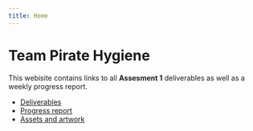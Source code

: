 ```yaml
---
title: Home
---
```

# Team Pirate Hygiene
This webisite contains links to all **Assesment 1** deliverables as well as a weekly progress report.

* [Deliverables](https://beep-boop-boop.github.io/ENG1-Team4/deliverables)
* [Progress report](https://beep-boop-boop.github.io/ENG1-Team4/progress_report)
* [Assets and artwork](https://beep-boop-boop.github.io/ENG1-Team4/assets)

